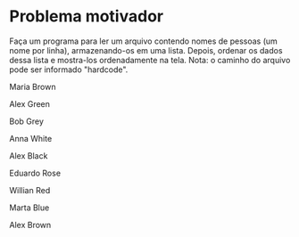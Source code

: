 # Problema motivador

Faça um programa para ler um arquivo contendo nomes de pessoas (um nome por
linha), armazenando-os em uma lista. Depois, ordenar os dados dessa lista e mostra-los
ordenadamente na tela. Nota: o caminho do arquivo pode ser informado "hardcode".

Maria Brown 

Alex Green

Bob Grey

Anna White

Alex Black

Eduardo Rose

Willian Red

Marta Blue

Alex Brown
